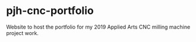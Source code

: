 # pjh-cnc-portfolio
Website to host the portfolio for my 2019 Applied Arts CNC milling machine project work.
